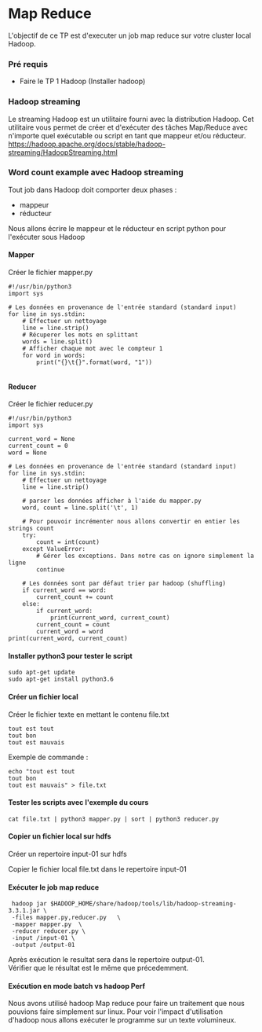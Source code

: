 
# Map Reduce

L'objectif de ce TP est d'executer un job map reduce sur votre cluster local Hadoop.

### Pré requis

* Faire le TP 1 Hadoop (Installer hadoop)


### Hadoop streaming

Le streaming Hadoop est un utilitaire fourni avec la distribution Hadoop. Cet utilitaire vous permet de créer et d'exécuter des tâches Map/Reduce avec n'importe quel exécutable ou script en tant que mappeur et/ou réducteur.   
https://hadoop.apache.org/docs/stable/hadoop-streaming/HadoopStreaming.html    

### Word count example avec Hadoop streaming

Tout job dans Hadoop doit comporter deux phases :
*  mappeur 
*  réducteur   

Nous allons écrire le mappeur et le réducteur en script python pour l'exécuter sous Hadoop

#### Mapper
Créer le fichier mapper.py
```
#!/usr/bin/python3
import sys

# Les données en provenance de l'entrée standard (standard input)
for line in sys.stdin:
    # Effectuer un nettoyage 
    line = line.strip()
    # Récuperer les mots en splittant
    words = line.split()
    # Afficher chaque mot avec le compteur 1
    for word in words:
        print("{}\t{}".format(word, "1"))
                                          
```


#### Reducer
Créer le fichier reducer.py
```
#!/usr/bin/python3
import sys

current_word = None
current_count = 0
word = None

# Les données en provenance de l'entrée standard (standard input)
for line in sys.stdin:
    # Effectuer un nettoyage 
    line = line.strip()

    # parser les données afficher à l'aide du mapper.py
    word, count = line.split('\t', 1)

    # Pour pouvoir incrémenter nous allons convertir en entier les strings count
    try:
        count = int(count)
    except ValueError:
        # Gérer les exceptions. Dans notre cas on ignore simplement la ligne
        continue

    # Les données sont par défaut trier par hadoop (shuffling)
    if current_word == word:
        current_count += count
    else:
        if current_word:
            print(current_word, current_count)
        current_count = count
        current_word = word
print(current_word, current_count)	

```

#### Installer python3 pour tester le script

```
sudo apt-get update
sudo apt-get install python3.6
```

#### Créer un fichier local 

Créer le fichier texte en mettant le contenu file.txt
```
tout est tout
tout bon
tout est mauvais
```

Exemple de commande :

```
echo "tout est tout
tout bon
tout est mauvais" > file.txt
```

#### Tester les scripts avec l'exemple du cours

```
cat file.txt | python3 mapper.py | sort | python3 reducer.py
```


#### Copier un fichier local sur hdfs

Créer un repertoire input-01 sur hdfs

Copier le fichier local file.txt dans le repertoire input-01


#### Exécuter le job map reduce
```
 hadoop jar $HADOOP_HOME/share/hadoop/tools/lib/hadoop-streaming-3.3.1.jar \
 -files mapper.py,reducer.py   \
 -mapper mapper.py  \
 -reducer reducer.py \
 -input /input-01 \
 -output /output-01
```

Après exécution le resultat sera dans le repertoire output-01.   
Vérifier que le résultat est le même que précedemment.

#### Exécution en mode batch vs hadoop Perf

Nous avons utilisé hadoop Map reduce pour faire un traitement que nous pouvions faire simplement sur linux.
Pour voir l'impact d'utilisation d'hadoop nous allons exécuter le programme sur un texte volumineux.


